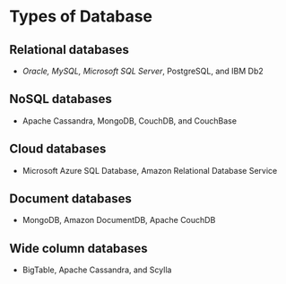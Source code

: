 # Types of Database

## Relational databases
- *Oracle, MySQL, Microsoft SQL Server*, PostgreSQL, and IBM Db2

## NoSQL databases
- Apache Cassandra, MongoDB, CouchDB, and CouchBase

## Cloud databases
- Microsoft Azure SQL Database, Amazon Relational Database Service

## Document databases
- MongoDB, Amazon DocumentDB, Apache CouchDB

## Wide column databases
- BigTable, Apache Cassandra, and Scylla
